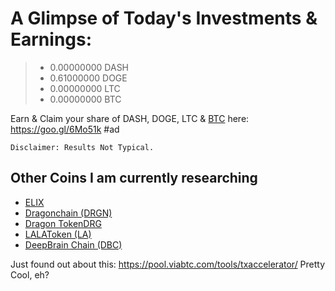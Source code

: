 # A Glimpse of Today's Investments & Earnings: 

> + 0.00000000 DASH
> + 0.61000000 DOGE
> + 0.00000000 LTC
> + 0.00000000 BTC

Earn & Claim your share of DASH, DOGE, LTC & [BTC](https://goo.gl/6Mo51k) here: <https://goo.gl/6Mo51k> #ad

    Disclaimer: Results Not Typical.

## Other Coins I am currently researching

* [ELIX](https://coinmarketcap.com/currencies/elixir/)
* [Dragonchain (DRGN)](https://coinmarketcap.com/currencies/dragonchain/)
* [Dragon TokenDRG](https://drgtoken.io/)
* [LALAToken (LA)](https://coinmarketcap.com/currencies/latoken/)
* [DeepBrain Chain (DBC)](https://coinmarketcap.com/currencies/deepbrain-chain/)


Just found out about this: https://pool.viabtc.com/tools/txaccelerator/
Pretty Cool, eh?